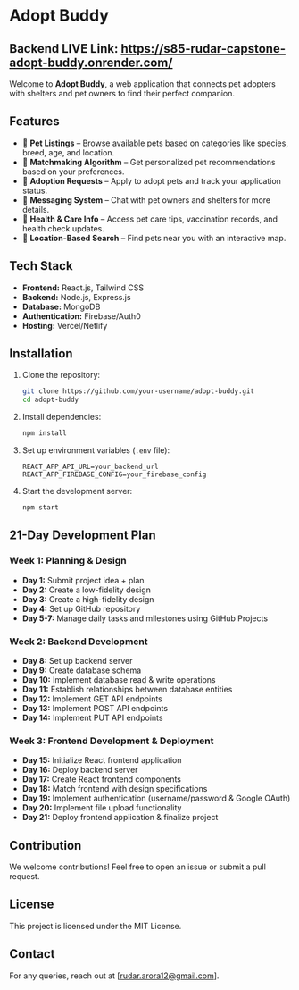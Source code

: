 # Adopt Buddy
## Backend LIVE Link: https://s85-rudar-capstone-adopt-buddy.onrender.com/
Welcome to **Adopt Buddy**, a web application that connects pet adopters with shelters and pet owners to find their perfect companion. 

## Features
- 🐾 **Pet Listings** – Browse available pets based on categories like species, breed, age, and location.
- 💖 **Matchmaking Algorithm** – Get personalized pet recommendations based on your preferences.
- 🏡 **Adoption Requests** – Apply to adopt pets and track your application status.
- 📩 **Messaging System** – Chat with pet owners and shelters for more details.
- 🏥 **Health & Care Info** – Access pet care tips, vaccination records, and health check updates.
- 📍 **Location-Based Search** – Find pets near you with an interactive map.

## Tech Stack
- **Frontend:** React.js, Tailwind CSS
- **Backend:** Node.js, Express.js
- **Database:** MongoDB
- **Authentication:** Firebase/Auth0
- **Hosting:** Vercel/Netlify

## Installation

1. Clone the repository:
   ```sh
   git clone https://github.com/your-username/adopt-buddy.git
   cd adopt-buddy
   ```
2. Install dependencies:
   ```sh
   npm install
   ```
3. Set up environment variables (`.env` file):
   ```env
   REACT_APP_API_URL=your_backend_url
   REACT_APP_FIREBASE_CONFIG=your_firebase_config
   ```
4. Start the development server:
   ```sh
   npm start
   ```

## 21-Day Development Plan

### **Week 1: Planning & Design**
- **Day 1:** Submit project idea + plan
- **Day 2:** Create a low-fidelity design
- **Day 3:** Create a high-fidelity design
- **Day 4:** Set up GitHub repository
- **Day 5-7:** Manage daily tasks and milestones using GitHub Projects

### **Week 2: Backend Development**
- **Day 8:** Set up backend server
- **Day 9:** Create database schema
- **Day 10:** Implement database read & write operations
- **Day 11:** Establish relationships between database entities
- **Day 12:** Implement GET API endpoints
- **Day 13:** Implement POST API endpoints
- **Day 14:** Implement PUT API endpoints

### **Week 3: Frontend Development & Deployment**
- **Day 15:** Initialize React frontend application
- **Day 16:** Deploy backend server
- **Day 17:** Create React frontend components
- **Day 18:** Match frontend with design specifications
- **Day 19:** Implement authentication (username/password & Google OAuth)
- **Day 20:** Implement file upload functionality
- **Day 21:** Deploy frontend application & finalize project

## Contribution
We welcome contributions! Feel free to open an issue or submit a pull request.

## License
This project is licensed under the MIT License.

## Contact
For any queries, reach out at [rudar.arora12@gmail.com].

